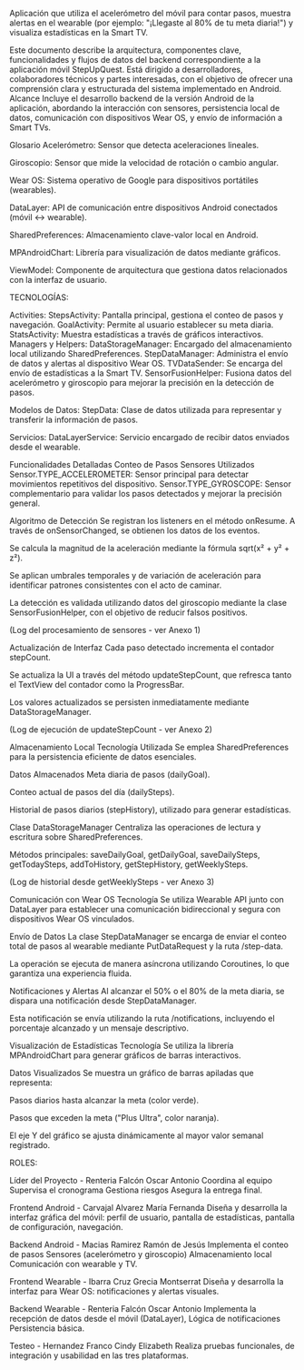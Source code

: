 Aplicación que utiliza el acelerómetro del móvil para contar pasos, muestra alertas en el wearable (por ejemplo: "¡Llegaste al 80% de tu meta diaria!") y visualiza estadísticas en la Smart TV.

Este documento describe la arquitectura, componentes clave, funcionalidades y flujos de datos del backend correspondiente a la aplicación móvil StepUpQuest. Está dirigido a desarrolladores, colaboradores técnicos y partes interesadas, con el objetivo de ofrecer una comprensión clara y estructurada del sistema implementado en Android.
Alcance
Incluye el desarrollo backend de la versión Android de la aplicación, abordando la interacción con sensores, persistencia local de datos, comunicación con dispositivos Wear OS, y envío de información a Smart TVs.

Glosario
Acelerómetro: Sensor que detecta aceleraciones lineales.


Giroscopio: Sensor que mide la velocidad de rotación o cambio angular.


Wear OS: Sistema operativo de Google para dispositivos portátiles (wearables).


DataLayer: API de comunicación entre dispositivos Android conectados (móvil ↔ wearable).


SharedPreferences: Almacenamiento clave-valor local en Android.


MPAndroidChart: Librería para visualización de datos mediante gráficos.


ViewModel: Componente de arquitectura que gestiona datos relacionados con la interfaz de usuario.


TECNOLOGÍAS:

Activities:
StepsActivity: Pantalla principal, gestiona el conteo de pasos y navegación.
GoalActivity: Permite al usuario establecer su meta diaria.
StatsActivity: Muestra estadísticas a través de gráficos interactivos.
Managers y Helpers:
DataStorageManager: Encargado del almacenamiento local utilizando SharedPreferences.
StepDataManager: Administra el envío de datos y alertas al dispositivo Wear OS.
TVDataSender: Se encarga del envío de estadísticas a la Smart TV.
SensorFusionHelper: Fusiona datos del acelerómetro y giroscopio para mejorar la precisión en la detección de pasos.


Modelos de Datos:
StepData: Clase de datos utilizada para representar y transferir la información de pasos.


Servicios:
DataLayerService: Servicio encargado de recibir datos enviados desde el wearable.



Funcionalidades Detalladas
Conteo de Pasos
Sensores Utilizados
Sensor.TYPE_ACCELEROMETER: Sensor principal para detectar movimientos repetitivos del dispositivo.
Sensor.TYPE_GYROSCOPE: Sensor complementario para validar los pasos detectados y mejorar la precisión general.


Algoritmo de Detección
Se registran los listeners en el método onResume. A través de onSensorChanged, se obtienen los datos de los eventos.


Se calcula la magnitud de la aceleración mediante la fórmula sqrt(x² + y² + z²).


Se aplican umbrales temporales y de variación de aceleración para identificar patrones consistentes con el acto de caminar.


La detección es validada utilizando datos del giroscopio mediante la clase SensorFusionHelper, con el objetivo de reducir falsos positivos.


(Log del procesamiento de sensores - ver Anexo 1)


Actualización de Interfaz
Cada paso detectado incrementa el contador stepCount.


Se actualiza la UI a través del método updateStepCount, que refresca tanto el TextView del contador como la ProgressBar.


Los valores actualizados se persisten inmediatamente mediante DataStorageManager.


(Log de ejecución de updateStepCount - ver Anexo 2)


Almacenamiento Local
Tecnología Utilizada
Se emplea SharedPreferences para la persistencia eficiente de datos esenciales.

Datos Almacenados
Meta diaria de pasos (dailyGoal).


Conteo actual de pasos del día (dailySteps).


Historial de pasos diarios (stepHistory), utilizado para generar estadísticas.


Clase DataStorageManager
Centraliza las operaciones de lectura y escritura sobre SharedPreferences.


Métodos principales: saveDailyGoal, getDailyGoal, saveDailySteps, getTodaySteps, addToHistory, getStepHistory, getWeeklySteps.


(Log de historial desde getWeeklySteps - ver Anexo 3)



Comunicación con Wear OS
Tecnología
Se utiliza Wearable API junto con DataLayer para establecer una comunicación bidireccional y segura con dispositivos Wear OS vinculados.


Envío de Datos
La clase StepDataManager se encarga de enviar el conteo total de pasos al wearable mediante PutDataRequest y la ruta /step-data.


La operación se ejecuta de manera asíncrona utilizando Coroutines, lo que garantiza una experiencia fluida.

Notificaciones y Alertas
Al alcanzar el 50% o el 80% de la meta diaria, se dispara una notificación desde StepDataManager.

Esta notificación se envía utilizando la ruta /notifications, incluyendo el porcentaje alcanzado y un mensaje descriptivo.


Visualización de Estadísticas
Tecnología
Se utiliza la librería MPAndroidChart para generar gráficos de barras interactivos.


Datos Visualizados
Se muestra un gráfico de barras apiladas que representa:


Pasos diarios hasta alcanzar la meta (color verde).


Pasos que exceden la meta ("Plus Ultra", color naranja).


El eje Y del gráfico se ajusta dinámicamente al mayor valor semanal registrado.


ROLES:

Líder del Proyecto - Renteria Falcón Oscar Antonio 
Coordina al equipo
Supervisa el cronograma
Gestiona riesgos
Asegura la entrega final.

Frontend Android - Carvajal Alvarez María Fernanda
Diseña y desarrolla la interfaz gráfica del móvil: perfil de usuario, pantalla de estadísticas, pantalla de configuración, navegación.

Backend Android - Macias Ramirez Ramón de Jesús
Implementa el conteo de pasos
Sensores (acelerómetro y giroscopio)
Almacenamiento local
Comunicación con wearable y TV.

Frontend Wearable - Ibarra Cruz Grecia Montserrat
Diseña y desarrolla la interfaz para Wear OS: notificaciones y alertas visuales.

Backend Wearable - Renteria Falcón Oscar Antonio
Implementa la recepción de datos desde el móvil (DataLayer),
Lógica de notificaciones
Persistencia básica.

Testeo - Hernandez Franco Cindy Elizabeth
Realiza pruebas funcionales, de integración y usabilidad en las tres plataformas.

